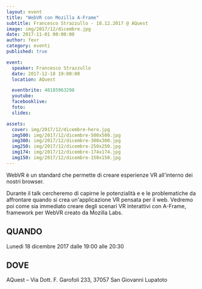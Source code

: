 ```yaml
---
layout: event
title: "WebVR con Mozilla A-Frame"
subtitle: Francesco Strazzullo - 18.12.2017 @ AQuest
image: img/2017/12/dicembre.jpg
date: 2017-11-01 00:00:00
author: fevr
category: eventi
published: true

event:
  speaker: Francesco Strazzullo
  date: 2017-12-18 19:00:00
  location: AQuest

  eventbrite: 40185963298
  youtube:
  facebooklive: 
  foto: 
  slides:

assets:
  cover: img/2017/12/dicembre-hero.jpg
  img500: img/2017/12/dicembre-500x500.jpg
  img300: img/2017/12/dicembre-300x300.jpg
  img250: img/2017/12/dicembre-250x250.jpg
  img174: img/2017/12/dicembre-174x174.jpg
  img150: img/2017/12/dicembre-150x150.jpg
---
```


WebVR è un standard che permette di creare esperienze VR all'interno dei nostri browser. 

Durante il talk cercheremo di capirne le potenzialità e e le problematiche da affrontare quando 
si crea un'applicazione VR pensata per il web. Vedremo poi come sia immediato creare degli scenari 
VR interattivi con A-Frame, framework per WebVR creato da Mozilla Labs.

## QUANDO

Lunedì 18 dicembre 2017 dalle 19:00 alle 20:30

## DOVE

AQuest – Via Dott. F. Garofoli 233, 37057 San Giovanni Lupatoto
